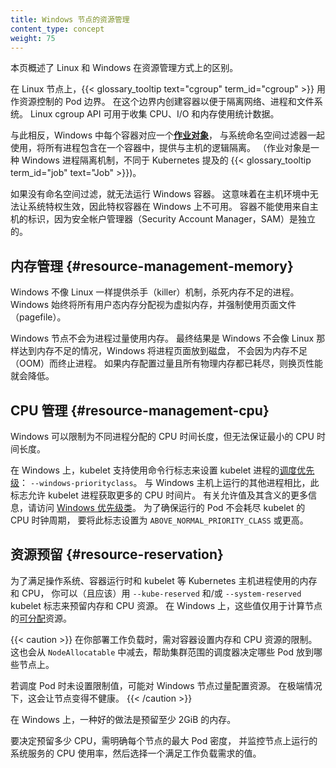 ```yaml
---
title: Windows 节点的资源管理
content_type: concept
weight: 75
---
```


本页概述了 Linux 和 Windows 在资源管理方式上的区别。

在 Linux 节点上，{{< glossary_tooltip text="cgroup" term_id="cgroup" >}} 用作资源控制的 Pod 边界。
在这个边界内创建容器以便于隔离网络、进程和文件系统。
Linux cgroup API 可用于收集 CPU、I/O 和内存使用统计数据。

与此相反，Windows 中每个容器对应一个[**作业对象**](https://docs.microsoft.com/zh-cn/windows/win32/procthread/job-objects)，
与系统命名空间过滤器一起使用，将所有进程包含在一个容器中，提供与主机的逻辑隔离。
（作业对象是一种 Windows 进程隔离机制，不同于 Kubernetes 提及的 {{< glossary_tooltip term_id="job" text="Job" >}})。

如果没有命名空间过滤，就无法运行 Windows 容器。
这意味着在主机环境中无法让系统特权生效，因此特权容器在 Windows 上不可用。
容器不能使用来自主机的标识，因为安全帐户管理器（Security Account Manager，SAM）是独立的。

## 内存管理 {#resource-management-memory}

Windows 不像 Linux 一样提供杀手（killer）机制，杀死内存不足的进程。
Windows 始终将所有用户态内存分配视为虚拟内存，并强制使用页面文件（pagefile）。

Windows 节点不会为进程过量使用内存。
最终结果是 Windows 不会像 Linux 那样达到内存不足的情况，Windows 将进程页面放到磁盘，
不会因为内存不足（OOM）而终止进程。
如果内存配置过量且所有物理内存都已耗尽，则换页性能就会降低。
## CPU 管理 {#resource-management-cpu}

Windows 可以限制为不同进程分配的 CPU 时间长度，但无法保证最小的 CPU 时间长度。

在 Windows 上，kubelet 支持使用命令行标志来设置 kubelet 进程的[调度优先级](https://docs.microsoft.com/zh-cn/windows/win32/procthread/scheduling-priorities)：
`--windows-priorityclass`。
与 Windows 主机上运行的其他进程相比，此标志允许 kubelet 进程获取更多的 CPU 时间片。
有关允许值及其含义的更多信息，请访问 [Windows 优先级类](https://docs.microsoft.com/zh-cn/windows/win32/procthread/scheduling-priorities#priority-class)。
为了确保运行的 Pod 不会耗尽 kubelet 的 CPU 时钟周期，
要将此标志设置为 `ABOVE_NORMAL_PRIORITY_CLASS` 或更高。

## 资源预留 {#resource-reservation}

为了满足操作系统、容器运行时和 kubelet 等 Kubernetes 主机进程使用的内存和 CPU，
你可以（且应该）用 `--kube-reserved` 和/或 `--system-reserved` kubelet 标志来预留内存和 CPU 资源。
在 Windows 上，这些值仅用于计算节点的[可分配](/zh-cn/docs/tasks/administer-cluster/reserve-compute-resources/#node-allocatable)资源。

{{< caution >}}
在你部署工作负载时，需对容器设置内存和 CPU 资源的限制。
这也会从 `NodeAllocatable` 中减去，帮助集群范围的调度器决定哪些 Pod 放到哪些节点上。

若调度 Pod 时未设置限制值，可能对 Windows 节点过量配置资源。
在极端情况下，这会让节点变得不健康。
{{< /caution >}}

在 Windows 上，一种好的做法是预留至少 2GiB 的内存。

要决定预留多少 CPU，需明确每个节点的最大 Pod 密度，
并监控节点上运行的系统服务的 CPU 使用率，然后选择一个满足工作负载需求的值。
